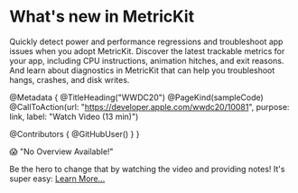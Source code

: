 # What's new in MetricKit

Quickly detect power and performance regressions and troubleshoot app issues when you adopt MetricKit. Discover the latest trackable metrics for your app, including CPU instructions, animation hitches, and exit reasons. And learn about diagnostics in MetricKit that can help you troubleshoot hangs, crashes, and disk writes.

@Metadata {
   @TitleHeading("WWDC20")
   @PageKind(sampleCode)
   @CallToAction(url: "https://developer.apple.com/wwdc20/10081", purpose: link, label: "Watch Video (13 min)")

   @Contributors {
      @GitHubUser(<replace this with your GitHub handle>)
   }
}

😱 "No Overview Available!"

Be the hero to change that by watching the video and providing notes! It's super easy:
 [Learn More…](https://wwdcnotes.github.io/WWDCNotes/documentation/wwdcnotes/contributing)
